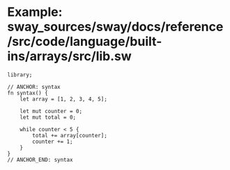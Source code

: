 # Example: sway_sources/sway/docs/reference/src/code/language/built-ins/arrays/src/lib.sw

```sway
library;

// ANCHOR: syntax
fn syntax() {
    let array = [1, 2, 3, 4, 5];

    let mut counter = 0;
    let mut total = 0;

    while counter < 5 {
        total += array[counter];
        counter += 1;
    }
}
// ANCHOR_END: syntax

```
